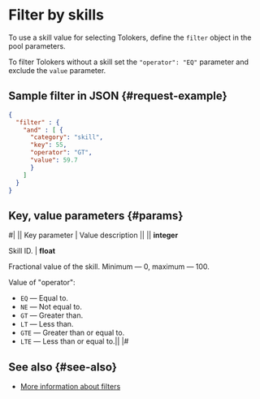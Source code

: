 # Filter by skills

To use a skill value for selecting Tolokers, define the `filter` object in the pool parameters.

To filter Tolokers without a skill set the `"operator": "EQ"` parameter and exclude the `value` parameter.

## Sample filter in JSON {#request-example}

```json
{
  "filter" : {
    "and" : [ {
      "category": "skill",
      "key": 55,
      "operator": "GT",
      "value": 59.7
      }
    ]
  }
}
```

## Key, value parameters {#params}

#|
|| Key parameter | Value description ||
|| **integer**

Skill ID. | **float**

Fractional value of the skill. Minimum — 0, maximum — 100.

Value of "operator":

- `EQ` — Equal to.
- `NE` — Not equal to.
- `GT` — Greater than.
- `LT` — Less than.
- `GTE` — Greater than or equal to.
- `LTE` — Less than or equal to.||
|#

## See also {#see-also}

- [More information about filters](../../guide/concepts/filters.md)